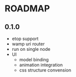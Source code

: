 ROADMAP
=======

## 0.1.0

* etop support
* wamp uri router
* run on single node
* UI
    * model binding
    * animation integration
    * css structure convension
